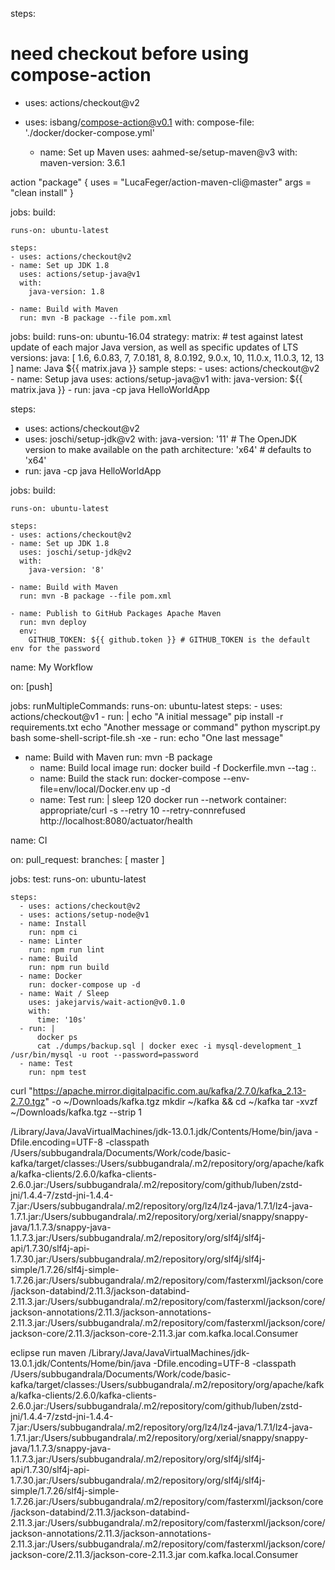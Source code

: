steps:
  # need checkout before using compose-action
  - uses: actions/checkout@v2
  - uses: isbang/compose-action@v0.1
    with:
      compose-file: './docker/docker-compose.yml'

    - name: Set up Maven
      uses: aahmed-se/setup-maven@v3
      with:
        maven-version: 3.6.1

action "package" {
  uses = "LucaFeger/action-maven-cli@master"
  args = "clean install"
}


jobs:
  build:

    runs-on: ubuntu-latest

    steps:
    - uses: actions/checkout@v2
    - name: Set up JDK 1.8
      uses: actions/setup-java@v1
      with:
        java-version: 1.8

    - name: Build with Maven
      run: mvn -B package --file pom.xml


jobs:
  build:
    runs-on: ubuntu-16.04
    strategy:
      matrix:
        # test against latest update of each major Java version, as well as specific updates of LTS versions:
        java: [ 1.6, 6.0.83, 7, 7.0.181, 8, 8.0.192, 9.0.x, 10, 11.0.x, 11.0.3, 12, 13 ]
    name: Java ${{ matrix.java }} sample
    steps:
      - uses: actions/checkout@v2
      - name: Setup java
        uses: actions/setup-java@v1
        with:
          java-version: ${{ matrix.java }}
      - run: java -cp java HelloWorldApp

 steps:
- uses: actions/checkout@v2
- uses: joschi/setup-jdk@v2
  with:
    java-version: '11' # The OpenJDK version to make available on the path
    architecture: 'x64' # defaults to 'x64'
- run: java -cp java HelloWorldApp


jobs:
  build:

    runs-on: ubuntu-latest

    steps:
    - uses: actions/checkout@v2
    - name: Set up JDK 1.8
      uses: joschi/setup-jdk@v2
      with:
        java-version: '8'

    - name: Build with Maven
      run: mvn -B package --file pom.xml

    - name: Publish to GitHub Packages Apache Maven
      run: mvn deploy
      env:
        GITHUB_TOKEN: ${{ github.token }} # GITHUB_TOKEN is the default env for the password

name: My Workflow

on: [push]

jobs:
  runMultipleCommands:
    runs-on: ubuntu-latest
    steps:
     - uses: actions/checkout@v1
     - run: |
        echo "A initial message"
        pip install -r requirements.txt
        echo "Another message or command"
        python myscript.py
        bash some-shell-script-file.sh -xe
     - run: echo "One last message"

- name: Build with Maven
      run: mvn -B package
    - name: Build local image
      run: docker build -f Dockerfile.mvn --tag <name>:<tag>.
    - name: Build the stack
      run: docker-compose --env-file=env/local/Docker.env up -d
    - name: Test
      run: |
        sleep 120
        docker run --network container:<container-name> appropriate/curl -s --retry 10 --retry-connrefused http://localhost:8080/actuator/health

 name: CI

on:
  pull_request:
    branches: [ master ]

jobs:
  test:
    runs-on: ubuntu-latest

    steps:
      - uses: actions/checkout@v2
      - uses: actions/setup-node@v1
      - name: Install
        run: npm ci
      - name: Linter
        run: npm run lint
      - name: Build
        run: npm run build
      - name: Docker
        run: docker-compose up -d
      - name: Wait / Sleep
        uses: jakejarvis/wait-action@v0.1.0
        with:
          time: '10s'
      - run: | 
          docker ps
          cat ./dumps/backup.sql | docker exec -i mysql-development_1 /usr/bin/mysql -u root --password=password        
      - name: Test
        run: npm test

curl "https://apache.mirror.digitalpacific.com.au/kafka/2.7.0/kafka_2.13-2.7.0.tgz" -o ~/Downloads/kafka.tgz
mkdir ~/kafka && cd ~/kafka
tar -xvzf ~/Downloads/kafka.tgz --strip 1


/Library/Java/JavaVirtualMachines/jdk-13.0.1.jdk/Contents/Home/bin/java -Dfile.encoding=UTF-8 -classpath /Users/subbugandrala/Documents/Work/code/basic-kafka/target/classes:/Users/subbugandrala/.m2/repository/org/apache/kafka/kafka-clients/2.6.0/kafka-clients-2.6.0.jar:/Users/subbugandrala/.m2/repository/com/github/luben/zstd-jni/1.4.4-7/zstd-jni-1.4.4-7.jar:/Users/subbugandrala/.m2/repository/org/lz4/lz4-java/1.7.1/lz4-java-1.7.1.jar:/Users/subbugandrala/.m2/repository/org/xerial/snappy/snappy-java/1.1.7.3/snappy-java-1.1.7.3.jar:/Users/subbugandrala/.m2/repository/org/slf4j/slf4j-api/1.7.30/slf4j-api-1.7.30.jar:/Users/subbugandrala/.m2/repository/org/slf4j/slf4j-simple/1.7.26/slf4j-simple-1.7.26.jar:/Users/subbugandrala/.m2/repository/com/fasterxml/jackson/core/jackson-databind/2.11.3/jackson-databind-2.11.3.jar:/Users/subbugandrala/.m2/repository/com/fasterxml/jackson/core/jackson-annotations/2.11.3/jackson-annotations-2.11.3.jar:/Users/subbugandrala/.m2/repository/com/fasterxml/jackson/core/jackson-core/2.11.3/jackson-core-2.11.3.jar com.kafka.local.Consumer

eclipse run maven
/Library/Java/JavaVirtualMachines/jdk-13.0.1.jdk/Contents/Home/bin/java -Dfile.encoding=UTF-8 -classpath /Users/subbugandrala/Documents/Work/code/basic-kafka/target/classes:/Users/subbugandrala/.m2/repository/org/apache/kafka/kafka-clients/2.6.0/kafka-clients-2.6.0.jar:/Users/subbugandrala/.m2/repository/com/github/luben/zstd-jni/1.4.4-7/zstd-jni-1.4.4-7.jar:/Users/subbugandrala/.m2/repository/org/lz4/lz4-java/1.7.1/lz4-java-1.7.1.jar:/Users/subbugandrala/.m2/repository/org/xerial/snappy/snappy-java/1.1.7.3/snappy-java-1.1.7.3.jar:/Users/subbugandrala/.m2/repository/org/slf4j/slf4j-api/1.7.30/slf4j-api-1.7.30.jar:/Users/subbugandrala/.m2/repository/org/slf4j/slf4j-simple/1.7.26/slf4j-simple-1.7.26.jar:/Users/subbugandrala/.m2/repository/com/fasterxml/jackson/core/jackson-databind/2.11.3/jackson-databind-2.11.3.jar:/Users/subbugandrala/.m2/repository/com/fasterxml/jackson/core/jackson-annotations/2.11.3/jackson-annotations-2.11.3.jar:/Users/subbugandrala/.m2/repository/com/fasterxml/jackson/core/jackson-core/2.11.3/jackson-core-2.11.3.jar com.kafka.local.Consumer
